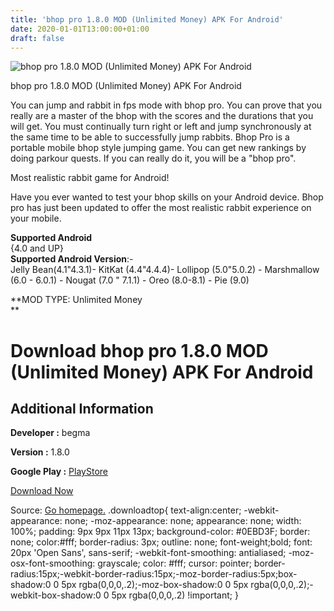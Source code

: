 ```yaml
---
title: 'bhop pro 1.8.0 MOD (Unlimited Money) APK For Android'
date: 2020-01-01T13:00:00+01:00
draft: false
---
```


![bhop pro 1.8.0 MOD (Unlimited Money) APK For Android](https://i0.wp.com/apkhome.net/wp-content/uploads/2020/01/bhop-pro-1.8.0-MOD-Unlimited-Money.png "bhop pro 1.8.0 MOD (Unlimited Money) APK For Android")

  

bhop pro 1.8.0 MOD (Unlimited Money) APK For Android

You can jump and rabbit in fps mode with bhop pro. You can prove that you really are a master of the bhop with the scores and the durations that you will get. You must continually turn right or left and jump synchronously at the same time to be able to successfully jump rabbits. Bhop Pro is a portable mobile bhop style jumping game. You can get new rankings by doing parkour quests. If you can really do it, you will be a "bhop pro".

Most realistic rabbit game for Android!

Have you ever wanted to test your bhop skills on your Android device. Bhop pro has just been updated to offer the most realistic rabbit experience on your mobile.

**Supported Android**  
{4.0 and UP}  
**Supported Android Version**:-  
Jelly Bean(4.1"4.3.1)- KitKat (4.4"4.4.4)- Lollipop (5.0"5.0.2) - Marshmallow (6.0 - 6.0.1) - Nougat (7.0 " 7.1.1) - Oreo (8.0-8.1) - Pie (9.0)

**MOD TYPE: Unlimited Money  
**

Download bhop pro 1.8.0 MOD (Unlimited Money) APK For Android
=============================================================

Additional Information
----------------------

**Developer :** begma

**Version :** 1.8.0

**Google Play :** [PlayStore](https://play.google.com/store/apps/details?id=com.begma.bhoppro)

  

[Download Now](https://store4app.co/post/bhop-pro-1-8-0-mod-unlimited-money-apk-for-android_1577879966)

  
Source: [Go homepage.](https://store4app.co/post/bhop-pro-1-8-0-mod-unlimited-money-apk-for-android_1577879966) .downloadtop{ text-align:center; -webkit-appearance: none; -moz-appearance: none; appearance: none; width: 100%; padding: 9px 9px 11px 13px; background-color: #0EBD3F; border: none; color:#fff; border-radius: 3px; outline: none; font-weight;bold; font: 20px 'Open Sans', sans-serif; -webkit-font-smoothing: antialiased; -moz-osx-font-smoothing: grayscale; color: #fff; cursor: pointer; border-radius:15px;-webkit-border-radius:15px;-moz-border-radius:5px;box-shadow:0 0 5px rgba(0,0,0,.2);-moz-box-shadow:0 0 5px rgba(0,0,0,.2);-webkit-box-shadow:0 0 5px rgba(0,0,0,.2) !important; }